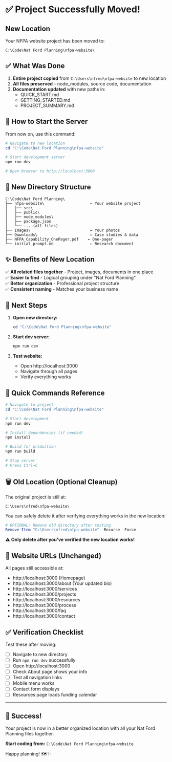 # ✅ Project Successfully Moved!

## New Location

Your NFPA website project has been moved to:

```
C:\Code\Nat Ford Planning\nfpa-website\
```

## ✅ What Was Done

1. **Entire project copied** from `C:\Users\nfred\nfpa-website` to new location
2. **All files preserved** - node_modules, source code, documentation
3. **Documentation updated** with new paths in:
   - QUICK_START.md
   - GETTING_STARTED.md
   - PROJECT_SUMMARY.md

## 🚀 How to Start the Server

From now on, use this command:

```powershell
# Navigate to new location
cd "C:\Code\Nat Ford Planning\nfpa-website"

# Start development server
npm run dev

# Open browser to http://localhost:3000
```

## 📁 New Directory Structure

```
C:\Code\Nat Ford Planning\
├── nfpa-website\                    ← Your website project
│   ├── src\
│   ├── public\
│   ├── node_modules\
│   ├── package.json
│   └── ... (all files)
├── Images\                          ← Your photos
├── Downloads\                       ← Case studies & data
├── NFPA_Capability_OnePager.pdf    ← One-pager
└── initial_prompt.md                ← Research document
```

## ✨ Benefits of New Location

✅ **All related files together** - Project, images, documents in one place  
✅ **Easier to find** - Logical grouping under "Nat Ford Planning"  
✅ **Better organization** - Professional project structure  
✅ **Consistent naming** - Matches your business name  

## 🔄 Next Steps

1. **Open new directory:**
   ```powershell
   cd "C:\Code\Nat Ford Planning\nfpa-website"
   ```

2. **Start dev server:**
   ```powershell
   npm run dev
   ```

3. **Test website:**
   - Open http://localhost:3000
   - Navigate through all pages
   - Verify everything works

## 📝 Quick Commands Reference

```powershell
# Navigate to project
cd "C:\Code\Nat Ford Planning\nfpa-website"

# Start development
npm run dev

# Install dependencies (if needed)
npm install

# Build for production
npm run build

# Stop server
# Press Ctrl+C
```

## 🗑️ Old Location (Optional Cleanup)

The original project is still at:
```
C:\Users\nfred\nfpa-website\
```

You can safely delete it after verifying everything works in the new location:

```powershell
# OPTIONAL: Remove old directory after testing
Remove-Item "C:\Users\nfred\nfpa-website" -Recurse -Force
```

⚠️ **Only delete after you've verified the new location works!**

## 🎯 Website URLs (Unchanged)

All pages still accessible at:
- http://localhost:3000 (Homepage)
- http://localhost:3000/about (Your updated bio)
- http://localhost:3000/services
- http://localhost:3000/projects
- http://localhost:3000/resources
- http://localhost:3000/process
- http://localhost:3000/faq
- http://localhost:3000/contact

## ✅ Verification Checklist

Test these after moving:

- [ ] Navigate to new directory
- [ ] Run `npm run dev` successfully
- [ ] Open http://localhost:3000
- [ ] Check About page shows your info
- [ ] Test all navigation links
- [ ] Mobile menu works
- [ ] Contact form displays
- [ ] Resources page loads funding calendar

---

## 🎉 Success!

Your project is now in a better organized location with all your Nat Ford Planning files together.

**Start coding from:** `C:\Code\Nat Ford Planning\nfpa-website`

Happy planning! 🗺️✨

